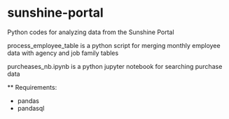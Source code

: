 # sunshine-portal

Python codes for analyzing data from the Sunshine Portal

process_employee_table is a python script for merging monthly employee data with agency and job family tables

purcheases_nb.ipynb is a python jupyter notebook for searching purchase data

** Requirements:
* pandas
* pandasql
